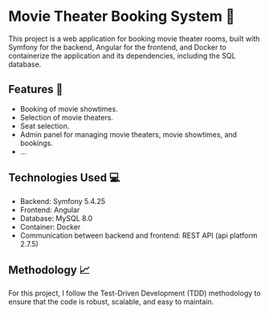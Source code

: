 # Movie Theater Booking System 🎥

This project is a web application for booking movie theater rooms, built with Symfony for the backend, Angular for the frontend, and Docker to containerize the application and its dependencies, including the SQL database.

## Features 🌟

- Booking of movie showtimes.
- Selection of movie theaters.
- Seat selection.
- Admin panel for managing movie theaters, movie showtimes, and bookings.
- ...

## Technologies Used 💻

- Backend: Symfony 5.4.25
- Frontend: Angular
- Database: MySQL 8.0
- Container: Docker
- Communication between backend and frontend: REST API (api platform 2.7.5)

## Methodology 📈

For this project, I follow the Test-Driven Development (TDD) methodology to ensure that the code is robust, scalable, and easy to maintain.
